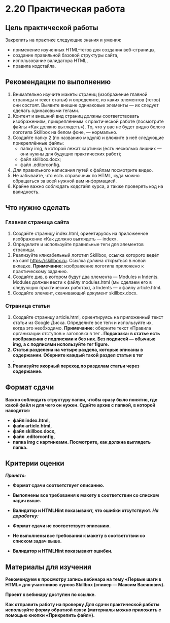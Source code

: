 # 2.20 Практическая работа
## Цель практической работы
Закрепить на практике следующие знания и умения:

- применение изученных HTML-тегов для создания веб-страницы,
- создание правильной базовой структуры сайта,
- использование валидатора HTML,
- правила кодстайла.

## Рекомендации по выполнению
1. Внимательно изучите макеты страниц (изображение главной страницы и текст статьи) и определите, из каких элементов (тегов) они состоят. Выявите внешне одинаковые элементы — их следует сделать одинаковыми тегами.
1. Контент и внешний вид страниц должны соответствовать изображениям, прикреплённым к практической работе (посмотрите файлы «Как должно выглядеть»). То, что у вас не будет видно белого логотипа Skillbox на белом фоне, — нормально.
1. Создайте папку 2 (по названию модуля) и вложите в неё следующие прикреплённые файлы:
   - папку img, в которой лежат картинки (есть несколько лишних — они нужны для будущих практических работ);
   - файл skillbox.docx;
   - файл .editorconfig.
1. Для правильного написания путей к файлам посмотрите видео.
1. Не забывайте, что есть справочник по HTML, куда можно обращаться за всей нужной вам информацией.
1. Крайне важно соблюдать кодстайл курса, а также проверять код на валидность.

## Что нужно сделать
### Главная страница сайта
1. Создайте страницу index.html, ориентируясь на приложенное изображение «Как должно выглядеть — index».
1. Определите и используйте правильные теги для элементов страницы.
1. Реализуйте кликабельный логотип Skillbox, ссылка которого ведёт на сайт https://skillbox.ru. Ссылка должна открыться в новой вкладке. 
**Примечание:** изображение логотипа приложено к практическому заданию.
1. Создайте див, в котором будут два элемента — Modules и Indents. Modules должен вести к файлу modules.html (мы сделаем его в следующих практических работах), а Indents — к файлу article.html.
1. Создайте элемент, скачивающий документ skillbox.docx.
### Страница статьи
1. Создайте страницу article.html, ориентируясь на приложенный текст статьи из Google Диска. Определите все теги и используйте их, когда это необходимо.
**Примечание:** оберните текст «Правила организации отступов:» заголовка в тег <b>.
**Подсказка:** в статье есть изображения с подписями и без них. Без подписей — обычные img, а с подписями используйте тег figure.
1. Статья разделена на четыре раздела, которые описаны в содержании. Оберните каждый такой раздел статьи в тег <div>.
1. Реализуйте якорный переход по разделам статьи через содержание.

## Формат сдачи
Важно соблюдать структуру папки, чтобы сразу было понятно, где какой файл и для чего он нужен. Сдайте архив с папкой, в которой находятся:

- файл index.html,
- файл article.html,
- файл skillbox.docx,
- файл .editorconfig,
- папка img с картинками.
Посмотрите, как должна выглядеть папка.


## Критерии оценки
*Принято:*

- Формат сдачи соответствует описанию.
- Выполнены все требования к макету в соответствии со списком задач выше.
- Валидатор и HTMLHint показывают, что ошибки отсутствуют.
*На доработку:*

- Формат сдачи не соответствует описанию.
- Не выполнены все требования к макету в соответствии со списком задач выше.
- Валидатор и HTMLHint показывают ошибки. 

## Материалы для изучения
  Рекомендуем к просмотру запись вебинара на тему «Первые шаги в HTML» для участников курсов Skillbox (спикер — Максим Васянович).

Проект к вебинару доступен по ссылке.


Как отправить работу на проверку
Для сдачи практической работы используйте форму обратной связи (материалы можно приложить с помощью кнопки «Прикрепить файл»).

